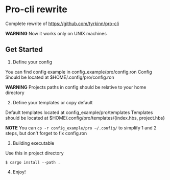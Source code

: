 # Pro-cli rewrite

Complete rewrite of https://github.com/tyrkinn/pro-cli

**WARNING**
Now it works only on UNIX machines

## Get Started

1. Define your config

You can find config example in config_example/pro/config.ron
Config Should be located at $HOME/.config/pro/config.ron

**WARNING**
Projects paths in config should be relative to your home directory

2. Define your templates or copy default

Default templates located at config_example/pro/templates
Templates should be located at $HOME/.config/pro/templates/{index.hbs, project.hbs}

**NOTE**
You can `cp -r config_example/pro ~/.config/` to simplify 1 and 2 steps, but don't forget to fix config.ron


3. Building executable

Use this in project directory

```shell
$ cargo install --path .

```

4. Enjoy!
